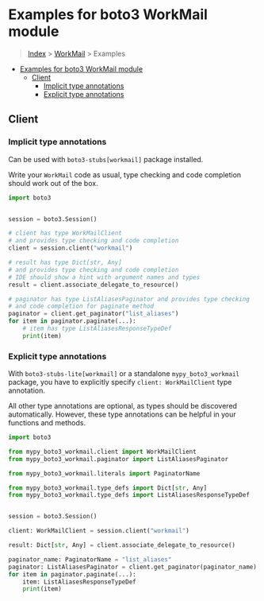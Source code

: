 <a id="examples-for-boto3-workmail-module"></a>

# Examples for boto3 WorkMail module

> [Index](../README.md) > [WorkMail](./README.md) > Examples

- [Examples for boto3 WorkMail module](#examples-for-boto3-workmail-module)
  - [Client](#client)
    - [Implicit type annotations](#implicit-type-annotations)
    - [Explicit type annotations](#explicit-type-annotations)

<a id="client"></a>

## Client

<a id="implicit-type-annotations"></a>

### Implicit type annotations

Can be used with `boto3-stubs[workmail]` package installed.

Write your `WorkMail` code as usual, type checking and code completion should
work out of the box.

```python
import boto3


session = boto3.Session()

# client has type WorkMailClient
# and provides type checking and code completion
client = session.client("workmail")

# result has type Dict[str, Any]
# and provides type checking and code completion
# IDE should show a hint with argument names and types
result = client.associate_delegate_to_resource()

# paginator has type ListAliasesPaginator and provides type checking
# and code completion for paginate method
paginator = client.get_paginator("list_aliases")
for item in paginator.paginate(...):
    # item has type ListAliasesResponseTypeDef
    print(item)
```

<a id="explicit-type-annotations"></a>

### Explicit type annotations

With `boto3-stubs-lite[workmail]` or a standalone `mypy_boto3_workmail`
package, you have to explicitly specify `client: WorkMailClient` type
annotation.

All other type annotations are optional, as types should be discovered
automatically. However, these type annotations can be helpful in your functions
and methods.

```python
import boto3

from mypy_boto3_workmail.client import WorkMailClient
from mypy_boto3_workmail.paginator import ListAliasesPaginator

from mypy_boto3_workmail.literals import PaginatorName

from mypy_boto3_workmail.type_defs import Dict[str, Any]
from mypy_boto3_workmail.type_defs import ListAliasesResponseTypeDef


session = boto3.Session()

client: WorkMailClient = session.client("workmail")

result: Dict[str, Any] = client.associate_delegate_to_resource()

paginator_name: PaginatorName = "list_aliases"
paginator: ListAliasesPaginator = client.get_paginator(paginator_name)
for item in paginator.paginate(...):
    item: ListAliasesResponseTypeDef
    print(item)
```
